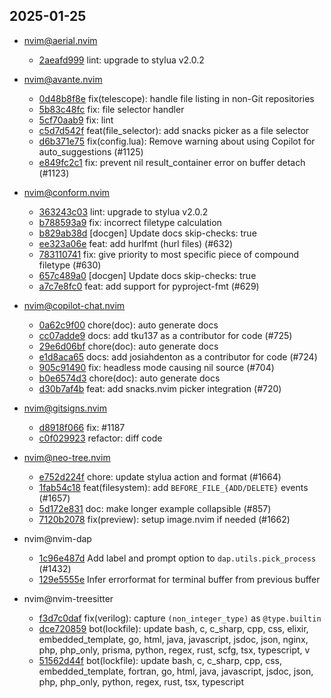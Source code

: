 ## 2025-01-25

* nvim@aerial.nvim
  - [2aeafd999](https://github.com/stevearc/aerial.nvim/commit/2aeafd99937602fc40609ffffbdd2f99d77343e9) lint: upgrade to stylua v2.0.2

* nvim@avante.nvim
  - [0d48b8f8e](https://github.com/yetone/avante.nvim/commit/0d48b8f8e55864e1e174864a10b108b8b96df6ff) fix(telescope): handle file listing in non-Git repositories
  - [5b83c48fc](https://github.com/yetone/avante.nvim/commit/5b83c48fce0387db3ea5dd0808e20d03b4ec475a) fix: file selector handler
  - [5cf70aab9](https://github.com/yetone/avante.nvim/commit/5cf70aab95bc16f857ab14241752db54f1406886) fix: lint
  - [c5d7d542f](https://github.com/yetone/avante.nvim/commit/c5d7d542f32ccd113cfcfca365d17e4fb6393b9d) feat(file_selector): add snacks picker as a file selector
  - [d6b371e75](https://github.com/yetone/avante.nvim/commit/d6b371e75f4e498915a3ececdf6781f724738e42) fix(config.lua): Remove warning about using Copilot for auto_suggestions (#1125)
  - [e849fc2c1](https://github.com/yetone/avante.nvim/commit/e849fc2c15052adf850c12d6e063a7dd0a0b5215) fix: prevent nil result_container error on buffer detach (#1123)

* nvim@conform.nvim
  - [363243c03](https://github.com/stevearc/conform.nvim/commit/363243c03102a531a8203311d4f2ae704c620d9b) lint: upgrade to stylua v2.0.2
  - [b788593a9](https://github.com/stevearc/conform.nvim/commit/b788593a9fa658b47bc30a04d8f0f7dc98144b14) fix: incorrect filetype calculation
  - [b829ab38d](https://github.com/stevearc/conform.nvim/commit/b829ab38d0a52ba5869723dc7b8377fce4ec96dc) [docgen] Update docs skip-checks: true
  - [ee323a06e](https://github.com/stevearc/conform.nvim/commit/ee323a06ed22de68b45caafae4406e20c1be3dc0) feat: add hurlfmt (hurl files) (#632)
  - [783110741](https://github.com/stevearc/conform.nvim/commit/783110741669a52b85cfac41f499c8162c4423fa) fix: give priority to most specific piece of compound filetype (#630)
  - [657c489a0](https://github.com/stevearc/conform.nvim/commit/657c489a06a661df4e113b08f29ddae12a85ac28) [docgen] Update docs skip-checks: true
  - [a7c7e8fc0](https://github.com/stevearc/conform.nvim/commit/a7c7e8fc0fb3bebabd8e597f6906a83f1515af34) feat: add support for pyproject-fmt (#629)

* nvim@copilot-chat.nvim
  - [0a62c9f00](https://github.com/CopilotC-Nvim/CopilotChat.nvim/commit/0a62c9f002c7adc533610d53386e09ede96274b6) chore(doc): auto generate docs
  - [cc07adde9](https://github.com/CopilotC-Nvim/CopilotChat.nvim/commit/cc07adde92eecef006f1fd0ed27712a39fe8f239) docs: add tku137 as a contributor for code (#725)
  - [29e6d06bf](https://github.com/CopilotC-Nvim/CopilotChat.nvim/commit/29e6d06bf52d31702ba7f3b79c2b31e8d26ac1c3) chore(doc): auto generate docs
  - [e1d8aca65](https://github.com/CopilotC-Nvim/CopilotChat.nvim/commit/e1d8aca65c8f87bc5d81c4dca4d3ebbaa7a18251) docs: add josiahdenton as a contributor for code (#724)
  - [905c91490](https://github.com/CopilotC-Nvim/CopilotChat.nvim/commit/905c91490399e88c7f7e5d79ed4da3e5cc8bfab7) fix: headless mode causing nil source (#704)
  - [b0e6574d3](https://github.com/CopilotC-Nvim/CopilotChat.nvim/commit/b0e6574d321c00d14e0a949de394337a1562e672) chore(doc): auto generate docs
  - [d30b7af4b](https://github.com/CopilotC-Nvim/CopilotChat.nvim/commit/d30b7af4bf0fdb239bc19160623d4d0258d0a951) feat: add snacks.nvim picker integration (#720)

* nvim@gitsigns.nvim
  - [d8918f066](https://github.com/lewis6991/gitsigns.nvim/commit/d8918f06624dd53b9a82bd0e29c31bcfd541b40d) fix: #1187
  - [c0f029923](https://github.com/lewis6991/gitsigns.nvim/commit/c0f0299230c86c07e56895fe5ab5ccda577cbeda) refactor: diff code

* nvim@neo-tree.nvim
  - [e752d224f](https://github.com/nvim-neo-tree/neo-tree.nvim/commit/e752d224f914f1ffa18260fecfbfac233d3ca461) chore: update stylua action and format (#1664)
  - [1fab54c18](https://github.com/nvim-neo-tree/neo-tree.nvim/commit/1fab54c18d53d05f98dff976493c8535818156a7) feat(filesystem): add `BEFORE_FILE_{ADD/DELETE}` events (#1657)
  - [5d172e831](https://github.com/nvim-neo-tree/neo-tree.nvim/commit/5d172e8315444dbc32867d1c7b04d8e7e68ec4e1) doc: make longer example collapsible (#857)
  - [7120b2078](https://github.com/nvim-neo-tree/neo-tree.nvim/commit/7120b20781d9050d6450cbbba0feb625af8e7970) fix(preview): setup image.nvim if needed (#1662)

* nvim@nvim-dap
  - [1c96e487d](https://github.com/mfussenegger/nvim-dap/commit/1c96e487dd4180edc5a3c075ea1f03b6b751ef4f) Add label and prompt option to `dap.utils.pick_process`  (#1432)
  - [129e5555e](https://github.com/mfussenegger/nvim-dap/commit/129e5555e879ee02e60cef3f137aa0627c4a831b) Infer errorformat for terminal buffer from previous buffer

* nvim@nvim-treesitter
  - [f3d7c0daf](https://github.com/nvim-treesitter/nvim-treesitter/commit/f3d7c0dafcbc86c4d63f765649c884a03bc1360a) fix(verilog): capture `(non_integer_type)` as `@type.builtin`
  - [dce720859](https://github.com/nvim-treesitter/nvim-treesitter/commit/dce72085933bdf2edde3dfabdfd6c915e03542e8) bot(lockfile): update bash, c, c_sharp, cpp, css, elixir, embedded_template, go, html, java, javascript, jsdoc, json, nginx, php, php_only, prisma, python, regex, rust, scfg, tsx, typescript, v
  - [51562d44f](https://github.com/nvim-treesitter/nvim-treesitter/commit/51562d44fc6280f92bb9a3d87e7b3cb327377ca5) bot(lockfile): update bash, c, c_sharp, cpp, css, embedded_template, fortran, go, html, java, javascript, jsdoc, json, php, php_only, python, regex, rust, tsx, typescript